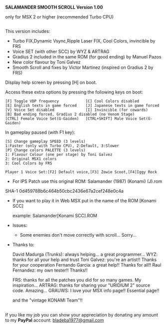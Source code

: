 **SALAMANDER SMOOTH SCROLL Version 1.00**

only for MSX 2 or higher  (recommended Turbo CPU)                
##                                                                               
 This version includes:                                                         
                                                                                
   - Turbo FIX,Dynamic Vsync,Ripple Laser FIX, Cool Colors, invincible  by FRS  
   - Voice SET (with other SCC) by WYZ & ARTRAG                                 
   - Gradius 2 included in the same ROM (for good ending) by Manuel Pazos       
   - New color flavour by Toni Galvez                                           
   - Smooth Scroll and fixes by Victor Martinez (inspired on Gradius 2 by FRS)

 Display help screen by pressing [H] on boot.
                                                                                
 Access these extra options by pressing the following keys on boot: 
   
    [F] Toggle VDP frequency            [C] Cool Colors disabled               
    [E] English texts in game forced	[J] Japanese texts in game forced      
    [V] Voice Set disabled             	[I] Invincible (for cowards)           
    [B] Bad ending forced, Gradius 2 disabled (no Venom Stage)                  
    [CTRL] Female Voice Set(G-Gaiden)   [CTRL+SHIFT] Male Voice Set(G-Gaiden)  
                                                                                
 In gameplay paused (with F1 key): 
                                             
    [S] Change gameplay SPEED (3 levels) 
	1:Faster (only with Turbo CPU), 2:Default, 3:Slower
    [P] Change colors PALETTE (3 levels)
	1: Flavour Colour (one per stage) by Toni Galvez
	2: Original MSX1 colors
	3: Cool Colors by FRS
   
    Player 1 Voice Set:[F2] Default voice,[F3] Zowie Scoot,[F4]Iggy Rock



* For IPS Patch use this original ROM: Salamander (1987) (Konami) (J).rom

SHA-1
0d459788b6c464b50cbc2436e67a2cef248e0c4a


* If you want to play it in Web MSX put in the name of the ROM [Konami SCC]

    example: Salamander[Konami SCC].ROM



* Issues:

  - Some enemies don't move correctly with scroll... Sorry...


* Thanks to:

	David Madurga (Trunks): always helping... a great programmer...
	WYZ: thanks for all your help and trust
	Toni Galvez: you're an artist!! Thanks for your cooperation
	Fernando Garcia: a great help!! Thanks for all!!
	Raul Fernandez: my own tester!! Thanks!!

	FRS: thanks for all the patches you did for so many games. My inspiration...
	ARTRAG: thanks for sharing your "URIDIUM 2" source code. Amazing...
	GRAUWS: I love your MSX info page!! Essential page!!

	and the "vintage KONAMI Team"!!
	
##
If you like my job you can show your
appreciation by donating any amount to my
**PayPal** account: [bladeba1977@gmail.com](https://paypal.me/bladeba1977)


	
